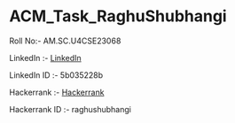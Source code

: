 # ACM_Task_RaghuShubhangi
Roll No:- AM.SC.U4CSE23068

LinkedIn :- [LinkedIn](https://www.linkedin.com/in/raghu-shubhangi-5b035228b/)

LinkedIn ID :- 5b035228b

Hackerrank :- [Hackerrank](https://www.hackerrank.com/dashboard)

Hackerrank ID :- raghushubhangi 
